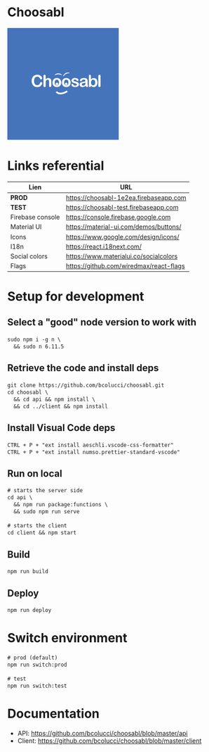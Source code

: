 
# Choosabl

![logo](https://github.com/bcolucci/choosabl/blob/master/client/public/logo254.png?raw=true)

# Links referential

| Lien             | URL                                      |
|------------------|------------------------------------------|
| **PROD**         | https://choosabl-1e2ea.firebaseapp.com   |
| **TEST**         | https://choosabl-test.firebaseapp.com    |
| Firebase console | https://console.firebase.google.com      |
| Material UI      | https://material-ui.com/demos/buttons/   |
| Icons            | https://www.google.com/design/icons/     |
| I18n             | https://react.i18next.com/ |
| Social colors    | https://www.materialui.co/socialcolors   |
| Flags            | https://github.com/wiredmax/react-flags  |

# Setup for development

## Select a "good" node version to work with

    sudo npm i -g n \
      && sudo n 6.11.5

## Retrieve the code and install deps

    git clone https://github.com/bcolucci/choosabl.git
    cd choosabl \
      && cd api && npm install \
      && cd ../client && npm install

## Install Visual Code deps

    CTRL + P + "ext install aeschli.vscode-css-formatter"
    CTRL + P + "ext install numso.prettier-standard-vscode"

## Run on local

    # starts the server side
    cd api \
      && npm run package:functions \
      && sudo npm run serve

    # starts the client
    cd client && npm start

## Build

    npm run build

## Deploy

    npm run deploy

# Switch environment

    # prod (default)
    npm run switch:prod

    # test
    npm run switch:test

# Documentation

* API: https://github.com/bcolucci/choosabl/blob/master/api
* Client: https://github.com/bcolucci/choosabl/blob/master/client
